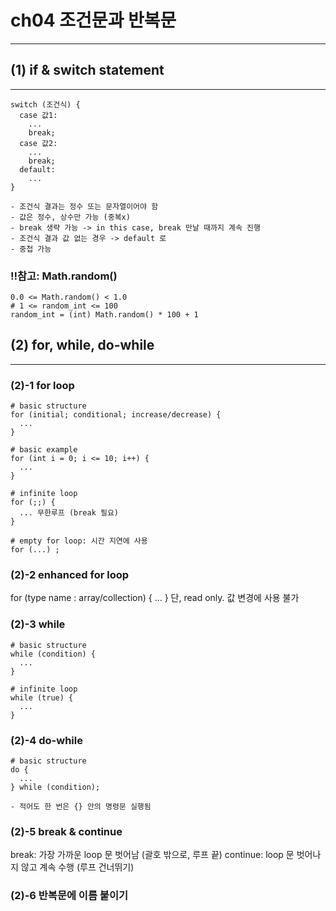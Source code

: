 # ch04 조건문과 반복문
----------------
## (1) if & switch statement
----------------------------
```
switch (조건식) {
  case 값1:
    ...
    break;
  case 값2:
    ...
    break;
  default:
    ...
}
```
```
- 조건식 결과는 정수 또는 문자열이어야 함
- 값은 정수, 상수만 가능 (중복x)
- break 생략 가능 -> in this case, break 만날 때까지 계속 진행
- 조건식 결과 값 없는 경우 -> default 로
- 중첩 가능
```

### ‼참고: Math.random()
```
0.0 <= Math.random() < 1.0
# 1 <= random_int <= 100
random_int = (int) Math.random() * 100 + 1 
```

## (2) for, while, do-while
---------------------------

### (2)-1 for loop
```
# basic structure
for (initial; conditional; increase/decrease) {
  ...
}

# basic example
for (int i = 0; i <= 10; i++) {
  ...
}

# infinite loop
for (;;) {
  ... 무한루프 (break 필요)
}

# empty for loop: 시간 지연에 사용
for (...) ;
```

### (2)-2 enhanced for loop
for (type name : array/collection) {
  ...
}
단, read only. 값 변경에 사용 불가


### (2)-3 while
```
# basic structure
while (condition) {
  ...
}

# infinite loop
while (true) {
  ...
}
```

### (2)-4 do-while
```
# basic structure
do {
  ...
} while (condition);

- 적어도 한 번은 {} 안의 명령문 실행됨
```

### (2)-5 break & continue
break: 가장 가까운 loop 문 벗어남 (괄호 밖으로, 루프 끝)
continue: loop 문 벗어나지 않고 계속 수행 (루프 건너뛰기)


### (2)-6 반복문에 이름 붙이기









